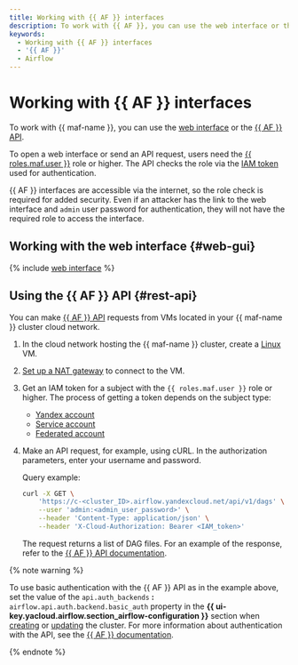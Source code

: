```yaml
---
title: Working with {{ AF }} interfaces
description: To work with {{ AF }}, you can use the web interface or the {{ AF }} REST API
keywords:
  - Working with {{ AF }} interfaces
  - '{{ AF }}'
  - Airflow
---
```


# Working with {{ AF }} interfaces

To work with {{ maf-name }}, you can use the [web interface](#web-gui) or the [{{ AF }} API](#rest-api).

To open a web interface or send an API request, users need the [{{ roles.maf.user }}](../security/index.md#managed-airflow-user) role or higher. The API checks the role via the [IAM token](../../iam/concepts/authorization/iam-token.md) used for authentication.

{{ AF }} interfaces are accessible via the internet, so the role check is required for added security. Even if an attacker has the link to the web interface and `admin` user password for authentication, they will not have the required role to access the interface.

## Working with the web interface {#web-gui}

{% include [web interface](../../_includes/mdb/maf/web-interface.md) %}

## Using the {{ AF }} API {#rest-api}

You can make [{{ AF }} API](https://airflow.apache.org/docs/apache-airflow/stable/stable-rest-api-ref.html) requests from VMs located in your {{ maf-name }} cluster cloud network.

1. In the cloud network hosting the {{ maf-name }} cluster, create a [Linux](../../compute/quickstart/quick-create-linux.md) VM.
1. [Set up a NAT gateway](../../vpc/operations/create-nat-gateway.md) to connect to the VM.
1. Get an IAM token for a subject with the `{{ roles.maf.user }}` role or higher. The process of getting a token depends on the subject type:

   * [Yandex account](../../iam/operations/iam-token/create.md)
   * [Service account](../../iam/operations/iam-token/create-for-sa.md)
   * [Federated account](../../iam/operations/iam-token/create-for-federation.md)

1. Make an API request, for example, using cURL. In the authorization parameters, enter your username and password.

   Query example:

   ```bash
   curl -X GET \
       'https://c-<cluster_ID>.airflow.yandexcloud.net/api/v1/dags' \
       --user 'admin:<admin_user_password>' \
       --header 'Content-Type: application/json' \
       --header 'X-Cloud-Authorization: Bearer <IAM_token>'
   ```

   The request returns a list of DAG files. For an example of the response, refer to the [{{ AF }} API documentation](https://airflow.apache.org/docs/apache-airflow/stable/stable-rest-api-ref.html#operation/get_dags).

{% note warning %}

To use basic authentication with the {{ AF }} API as in the example above, set the value of the `api.auth_backends` **:** `airflow.api.auth.backend.basic_auth` property in the **{{ ui-key.yacloud.airflow.section_airflow-configuration }}** section when [creating](cluster-create.md) or [updating](cluster-update.md) the cluster. For more information about authentication with the API, see the [{{ AF }} documentation](https://airflow.apache.org/docs/apache-airflow/stable/security/api.html).

{% endnote %}
